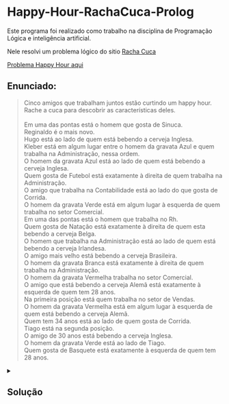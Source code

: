 # Happy-Hour-RachaCuca-Prolog

Este programa foi realizado como trabalho na disciplina de Programação Lógica e inteligência artificial.<br/>

Nele resolvi um problema lógico do sitio [Racha Cuca](https://rachacuca.com.br/)<br/>

[Problema Happy Hour aqui](https://rachacuca.com.br/logica/problemas/happy-hour/)


## Enunciado:<br/>

> Cinco amigos que trabalham juntos estão curtindo um happy hour. Rache a cuca para descobrir as características deles.<br/><br/>
Em uma das pontas está o homem que gosta de Sinuca.<br/>
Reginaldo é o mais novo.<br/>
Hugo está ao lado de quem está bebendo a cerveja Inglesa.<br/>
Kleber está em algum lugar entre o homem da gravata Azul e quem trabalha na Administração, nessa ordem.<br/>
O homem da gravata Azul está ao lado de quem está bebendo a cerveja Inglesa.<br/>
Quem gosta de Futebol está exatamente à direita de quem trabalha na Administração.<br/>
O amigo que trabalha na Contabilidade está ao lado do que gosta de Corrida.<br/>
O homem da gravata Verde está em algum lugar à esquerda de quem trabalha no setor Comercial.<br/>
Em uma das pontas está o homem que trabalha no Rh.<br/>
Quem gosta de Natação está exatamente à direita de quem esta bebendo a cerveja Belga.<br/>
O homem que trabalha na Administração está ao lado de quem está bebendo a cerveja Irlandesa.<br/>
O amigo mais velho está bebendo a cerveja Brasileira.<br/>
O homem da gravata Branca está exatamente à direita de quem trabalha na Administração.<br/>
O homem da gravata Vermelha trabalha no setor Comercial.<br/>
O amigo que está bebendo a cerveja Alemã está exatamente à esquerda de quem tem 28 anos.<br/>
Na primeira posição está quem trabalha no setor de Vendas.<br/>
O homem da gravata Vermelha está em algum lugar à esquerda de quem está bebendo a cerveja Alemã.<br/>
Quem tem 34 anos está ao lado de quem gosta de Corrida.<br/>
Tiago está na segunda posição.<br/>
O amigo de 30 anos está bebendo a cerveja Inglesa.<br/>
O homem da gravata Verde está ao lado de Tiago.<br/>
Quem gosta de Basquete está exatamente à esquerda de quem tem 28 anos.<br/>

<details><summary><h2/>Solução<h2/></summary>
  <img src="https://i.imgur.com/QGwtRPt.png" alt="Solucao">
</details>
